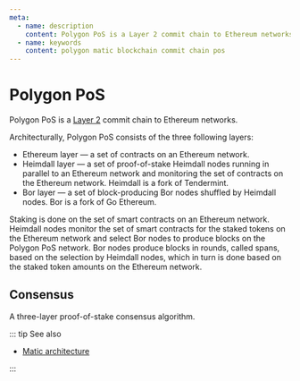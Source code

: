 ```yaml
---
meta:
  - name: description
    content: Polygon PoS is a Layer 2 commit chain to Ethereum networks.
  - name: keywords
    content: polygon matic blockchain commit chain pos
---
```


# Polygon PoS

Polygon PoS is a [Layer 2](https://ethereum.org/en/developers/docs/layer-2-scaling/) commit chain to Ethereum networks.

Architecturally, Polygon PoS consists of the three following layers:

* Ethereum layer — a set of contracts on an Ethereum network.
* Heimdall layer — a set of proof-of-stake Heimdall nodes running in parallel to an Ethereum network and monitoring the set of contracts on the Ethereum network. Heimdall is a fork of Tendermint.
* Bor layer — a set of block-producing Bor nodes shuffled by Heimdall nodes. Bor is a fork of Go Ethereum.

Staking is done on the set of smart contracts on an Ethereum network. Heimdall nodes monitor the set of smart contracts for the staked tokens on the Ethereum network and select Bor nodes to produce blocks on the Polygon PoS network. Bor nodes produce blocks in rounds, called spans, based on the selection by Heimdall nodes, which in turn is done based on the staked token amounts on the Ethereum network.

## Consensus

A three-layer proof-of-stake consensus algorithm.

::: tip See also

* [Matic architecture](https://docs.matic.network/docs/home/architecture/matic-architecture)

:::
